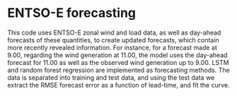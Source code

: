 # ENTSO-E forecasting

This code uses ENTSO-E zonal wind and load data, as well as day-ahead forecasts of these quantities, to create updated forecasts, which contain more recently revealed information. 
For instance, for a forecast made at 9.00, regarding the wind generation at 11.00, the model uses the day-ahead forecast for 11.00 as well as the observed wind generation up to 9.00. 
LSTM and random forest regression are implemented as forecasting methods. The data is separated into training and test data, and using the test data we extract the RMSE forecast error as a function of lead-time, and fit the curve. 
